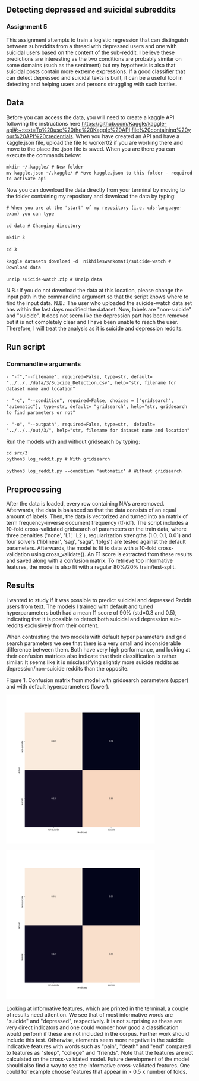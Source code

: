 ## Detecting depressed and suicidal subreddits
### Assignment 5

This assignment attempts to train a logistic regression that can distinguish between subreddits from a thread with depressed users and one with suicidal users based on the content of the sub-reddit. I believe these predictions are interesting as the two conditions are probably similar on some domains (such as the sentiment) but my hypothesis is also that suicidal posts contain more extreme expressions.  If a good classifier that can detect depressed and suicidal texts is built, it can be a useful tool in detecting and helping users and persons struggling with such battles.   

## Data

Before you can access the data, you will need to create a kaggle API following the instructions here https://github.com/Kaggle/kaggle-api#:~:text=To%20use%20the%20Kaggle%20API,file%20containing%20your%20API%20credentials. When you have created an API and have a kaggle.json file, upload the file to worker02 if you are working there and move to the place the .json file is saved. When you are there you can execute the commands below:

```
mkdir ~/.kaggle/ # New folder 
mv kaggle.json ~/.kaggle/ # Move kaggle.json to this folder - required to activate api
```
Now you can download the data directly from your terminal by moving to the folder containing my repository and download the data by typing:

```
# When you are at the 'start' of my repository (i.e. cds-language-exam) you can type

cd data # Changing directory 

mkdir 3

cd 3

kaggle datasets download -d  nikhileswarkomati/suicide-watch # Download data

unzip suicide-watch.zip # Unzip data
```
N.B.: If you do not download the data at this location, please change the input path in the commandline argument so that the script knows where to find the input data.
N.B.: The user who uploaded the suicide-watch data set has within the last days modified the dataset. Now, labels are "non-suicide" and "suicide". It does not seem like the depression part has been removed but it is not completely clear and I have been unable to reach the user. Therefore, I will treat the analysis as it is suicide and depression reddits. 

## Run script
### Commandline arguments
```
- "-f","--filename", required=False, type=str, default= "../../../data/3/Suicide_Detection.csv", help="str, filename for dataset name and location"

- "-c", "--condition", required=False, choices = ["gridsearch", "automatic"], type=str, default= "gridsearch", help="str, gridsearch to find parameters or not"   

- "-o", "--outpath", required=False, type=str,  default= "../../../out/3/", help="str, filename for dataset name and location"
```
Run the models with and without gridsearch by typing:

```
cd src/3
python3 log_reddit.py # With gridsearch

python3 log_reddit.py --condition 'automatic' # Without gridsearch
```

## Preprocessing

After the data is loaded, every row containing NA's are removed. Afterwards, the data is balanced so that the data consists of an equal amount of labels. Then, the data is vectorized and turned into an matrix of term frequency-inverse document frequency (tf-idf). The script includes a 10-fold cross-validated gridsearch of parameters on the train data, where three penalties ('none', 'L1', 'L2'), regularization strengths (1.0, 0.1, 0.01) and four solvers ('liblinear', 'sag', 'saga', 'lbfgs') are tested against the default parameters. Afterwards, the model is fit to data with a 10-fold cross-validation using cross_validate(). An F1 score is extracted from these results and saved along with a confusion matrix. To retrieve top informative features, the model is also fit with a regular 80%/20% train/test-split. 


## Results 

I wanted to study if it was possible to predict suicidal and depressed Reddit users from text. The models I trained with default and tuned hyperparameters both had a mean f1 score of 90% (std=0.3 and 0.5), indicating that it is possible to detect both suicidal and depression sub-reddits exclusively from their content.

When contrasting the two models with default hyper parameters and grid search parameters we see that there is a very small and inconsiderable difference between them. Both have very high performance, and looking at their confusion matrices also indicate that their classification is rather similar. It seems like it is misclassifying slightly more suicide reddits as depression/non-suicide reddits than the opposite. 

Figure 1. Confusion matrix from model with gridsearch parameters (upper) and with default hyperparameters (lower).

<p align="left">
    <img src="../../out/3/gridsearch_model_confusion_matrix.png" alt="Logo" width="400" height="400">
  <p>

<p align="left">
    <img src="../../out/3/automatic_model_confusion_matrix.png" alt="Logo" width="400" height="400">
  <p>

Looking at informative features, which are printed in the terminal, a couple of results need attention. We see that of most informative words are "suicide" and "depressed", respectively. It is not surprising as these are very direct indicators and one could wonder how good a classification would perform if these are not included in the corpus. Further work should include this test. Otherwise, elements seem more negative in the suicide indicative features with words such as "pain", "death" and "end" compared to features as "sleep", "college" and "friends". Note that the features are not calculated on the cross-validated model. Future development of the model should also find a way to see the informative cross-validated features. One could for example choose features that appear in > 0.5 x number of folds.


